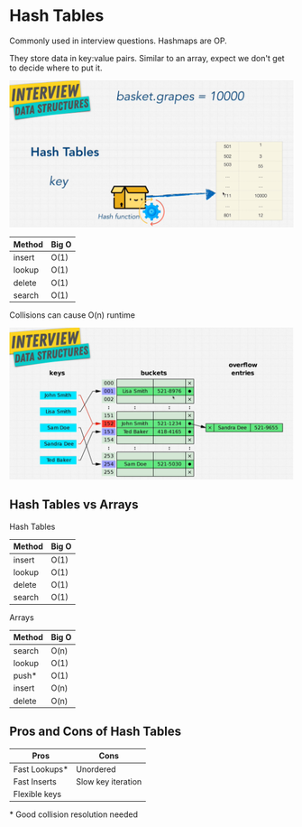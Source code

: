 # Hash Tables

Commonly used in interview questions. Hashmaps are OP.

They store data in key:value pairs. Similar to an array, expect we don't get to decide where to put it.

![Haash Tables](./HashTables.png)

| Method | Big O |
| ------ | ----- |
| insert | O(1)  |
| lookup | O(1)  |
| delete | O(1)  |
| search | O(1)  |

Collisions can cause O(n) runtime

![Collision](./collision.png)

## Hash Tables vs Arrays

Hash Tables

| Method | Big O |
| ------ | ----- |
| insert | O(1)  |
| lookup | O(1)  |
| delete | O(1)  |
| search | O(1)  |

Arrays

| Method | Big O |
| ------ | ----- |
| search | O(n)  |
| lookup | O(1)  |
| push\* | O(1)  |
| insert | O(n)  |
| delete | O(n)  |

## Pros and Cons of Hash Tables

| Pros           | Cons               |
| -------------- | ------------------ |
| Fast Lookups\* | Unordered          |
| Fast Inserts   | Slow key iteration |
| Flexible keys  |                    |

\* Good collision resolution needed
